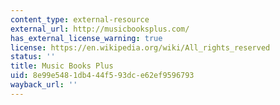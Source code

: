 ```yaml
---
content_type: external-resource
external_url: http://musicbooksplus.com/
has_external_license_warning: true
license: https://en.wikipedia.org/wiki/All_rights_reserved
status: ''
title: Music Books Plus
uid: 8e99e548-1db4-44f5-93dc-e62ef9596793
wayback_url: ''
---
```

